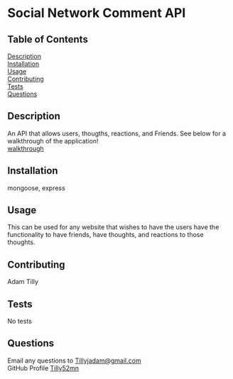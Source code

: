 # Social Network Comment API

## Table of Contents

[Description](#Description)<br/>
[Installation](#Installation)<br/>
[Usage](#Usage)<br/>
[Contributing](#Contributing)<br/>
[Tests](#Tests)<br/>
[Questions](#Questions)<br/>

## Description
An API that allows users, thougths, reactions, and Friends.
See below for a walkthrough of the application!<br/>
[walkthrough](https://watch.screencastify.com/v/Yysq23wREkBdQzi1a7Ux)


## Installation
mongoose, express

## Usage
This can be used for any website that wishes to have the users have the functionality to have friends, have thoughts, and reactions to those thoughts.

## Contributing
Adam Tilly

## Tests
No tests

## Questions
Email any questions to Tillyjadam@gmail.com <br/>
GitHub Profile [Tilly52mn](github.com/Tilly52mn)


